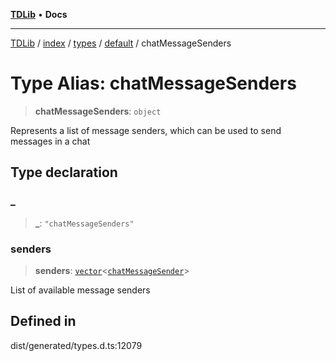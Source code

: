 [**TDLib**](../../../../../../README.md) • **Docs**

***

[TDLib](../../../../../../modules.md) / [index](../../../../../README.md) / [types](../../../README.md) / [default](../README.md) / chatMessageSenders

# Type Alias: chatMessageSenders

> **chatMessageSenders**: `object`

Represents a list of message senders, which can be used to send messages in a chat

## Type declaration

### \_

> **\_**: `"chatMessageSenders"`

### senders

> **senders**: [`vector`](vector.md)\<[`chatMessageSender`](chatMessageSender-1.md)\>

List of available message senders

## Defined in

dist/generated/types.d.ts:12079
